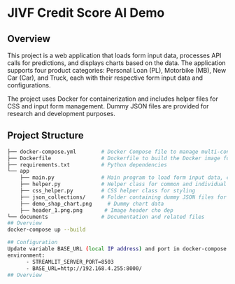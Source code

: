 # JIVF Credit Score AI Demo 

## Overview
This project is a web application that loads form input data, processes API calls for predictions, and displays charts based on the data. The application supports four product categories: Personal Loan (PL), Motorbike (MB), New Car (Car), and Truck, each with their respective form input data and configurations. 

The project uses Docker for containerization and includes helper files for CSS and input form management. Dummy JSON files are provided for research and development purposes.

## Project Structure

```bash
├── docker-compose.yml        # Docker Compose file to manage multi-container Docker applications
├── Dockerfile                # Dockerfile to build the Docker image for the app
├── requirements.txt          # Python dependencies
└── app
    ├── main.py               # Main program to load form input data, call API for predictions, and display charts
    ├── helper.py             # Helper class for common and individual product categories (PL, MB, Car, Truck)
    ├── css_helper.py         # CSS helper class for styling
    ├── json_collections/     # Folder containing dummy JSON files for each product category (PL, MB, Car, Truck)
    ├── demo_shap_chart.png     # Dummy chart data
    ├── header_1.png.png       # Image header cho đẹp
└── documents                 # Documentation and related files
## Overview
docker-compose up --build

## Configuration
Update variable BASE_URL (local IP address) and port in docker-compose.yml/environment
environment:
      - STREAMLIT_SERVER_PORT=8503
      - BASE_URL=http://192.168.4.255:8000/
## Overview